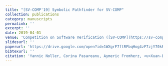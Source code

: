 ```yaml
---
title: "[SV-COMP'19] Symbolic Pathfinder for SV-COMP"
collection: publications
category: manuscripts
permalink: ''
excerpt: ''
date: 2019-04-01
venue: 'Competition on Software Verification ([SV-COMP](https://sv-comp.sosy-lab.org/2019/)), held at TACAS'
slidesurl: ''
paperurl: 'https://drive.google.com/open?id=1WXgrF7ftRFbqHog4zF7zjY70kRDPBEzS'
bibtexurl: ''
citation: 'Yannic Noller, Corina Pasareanu, Aymeric Fromherz, <u>Xuan-Bach D. Le</u>, and Willem Visser'
---
```

